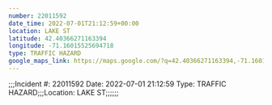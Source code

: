 ```yaml
---
number: 22011592
date_time: 2022-07-01T21:12:59+00:00
location: LAKE ST
latitude: 42.40366271163394
longitude: -71.16015525694718
type: TRAFFIC HAZARD
google_maps_link: https://maps.google.com/?q=42.40366271163394,-71.16015525694718
---
```


;;;Incident #: 22011592  Date: 2022-07-01 21:12:59   Type: TRAFFIC HAZARD;;;Location: LAKE ST;;;;;;
